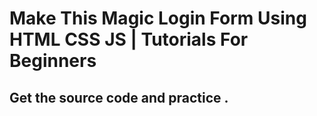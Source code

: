 # Make This Magic Login Form Using HTML CSS JS | Tutorials For Beginners
## Get the source code and practice .
